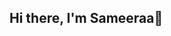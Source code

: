 ## Hi there, I'm Sameeraa👋

<!--

Here are some ideas to get you started:

- 🔭 I’m currently working on personal projects and upgrading my skills
- 🌱 I’m currently learning Python, React.js, Web development, JS, django.
- 👯 I’m looking to collaborate on side projects
- 🤔 I've experience with Python, C++, C, Java, HTML, CSS, JS.
- 💬 Talk to me about anything! I'm a great listener.
- ⚡ Fun fact: I'm fluent in three languages and LOVE Nature 🏞️
-->
